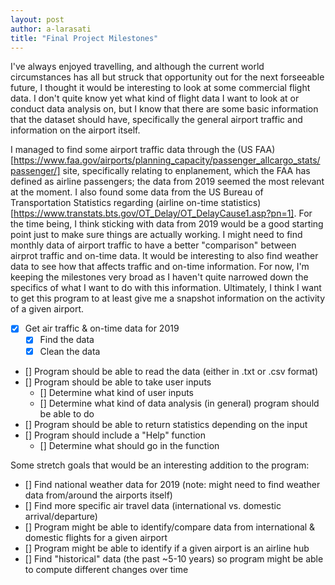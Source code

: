 ```yaml
---
layout: post
author: a-larasati
title: "Final Project Milestones"
---
```

I've always enjoyed travelling, and although the current world circumstances has all but struck that opportunity out for the next forseeable future, I thought it would be interesting to look at some commercial flight data. I don't quite know yet what kind of flight data I want to look at or conduct data analysis on, but I know that there are some basic information that the dataset should have, specifically the general airport traffic and information on the airport itself.

I managed to find some airport traffic data through the (US FAA)[https://www.faa.gov/airports/planning_capacity/passenger_allcargo_stats/passenger/] site, specifically relating to enplanement, which the FAA has defined as airline passengers; the data from 2019 seemed the most relevant at the moment. I also found some data from the US Bureau of Transportation Statistics regarding (airline on-time statistics)[https://www.transtats.bts.gov/OT_Delay/OT_DelayCause1.asp?pn=1]. For the time being, I think sticking with data from 2019 would be a good starting point just to make sure things are actually working. I might need to find monthly data of airport traffic to have a better "comparison" between airprot traffic and on-time data. It would be interesting to also find weather data to see how that affects traffic and on-time information. For now, I'm keeping the milestones very broad as I haven't quite narrowed down the specifics of what I want to do with this information. Ultimately, I think I want to get this program to at least give me a snapshot information on the activity of a given airport.

- [x] Get air traffic & on-time data for 2019
  - [x] Find the data
  - [x] Clean the data
- [] Program should be able to read the data (either in .txt or .csv format)
- [] Program should be able to take user inputs
  - [] Determine what kind of user inputs
  - [] Determine what kind of data analysis (in general) program should be able to do
- [] Program should be able to return statistics depending on the input
- [] Program should include a "Help" function
  - [] Determine what should go in the function
 
Some stretch goals that would be an interesting addition to the program:
- [] Find national weather data for 2019 (note: might need to find weather data from/around the airports itself)
- [] Find more specific air travel data (international vs. domestic arrival/departure)
- [] Program might be able to identify/compare data from international & domestic flights for a given airport
- [] Program might be able to identify if a given airport is an airline hub
- [] Find "historical" data (the past ~5-10 years) so program might be able to compute different changes over time
